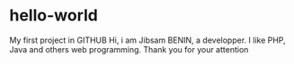 # hello-world
My first project in GITHUB
Hi,
i am Jibsam BENIN, a developper.
I like PHP, Java and others web programming.
Thank you for your attention

